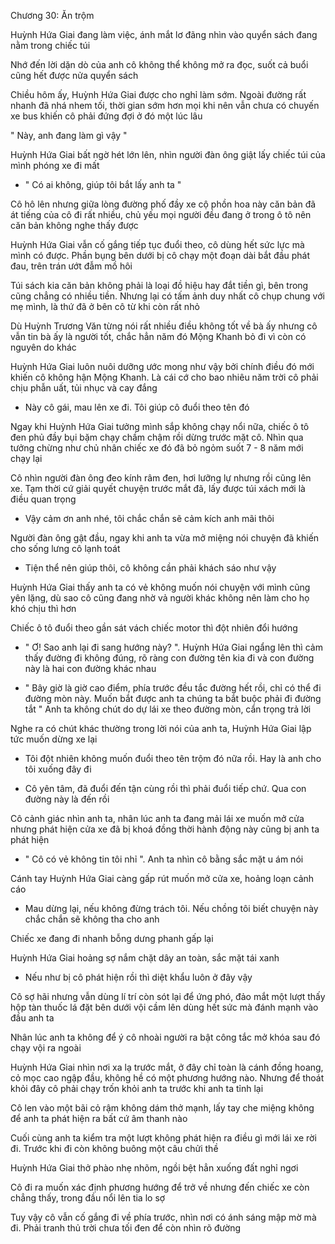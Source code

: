 




Chương 30: Ăn trộm

Huỳnh Hứa Giai đang làm việc, ánh mắt lơ đãng nhìn vào quyển sách đang nằm trong chiếc túi

Nhớ đến lời dặn dò của anh cô không thể không mở ra đọc, suốt cả buổi cũng hết được nửa quyển sách

Chiều hôm ấy, Huỳnh Hứa Giai được cho nghỉ làm sớm. Ngoài đường rất nhanh đã nhá nhem tối, thời gian sớm hơn mọi khi nên vẫn chưa có chuyến xe bus khiến cô phải đứng đợi ở đó một lúc lâu

" Này, anh đang làm gì vậy "

Huỳnh Hứa Giai bất ngờ hét lớn lên, nhìn người đàn ông giật lấy chiếc túi của mình phóng xe đi mất

- " Có ai không, giúp tôi bắt lấy anh ta "

Cô hô lên nhưng giữa lòng đường phố đầy xe cộ phồn hoa này căn bản đã át tiếng của cô đi rất nhiều, chủ yếu mọi người đều đang ở trong ô tô nên căn bản không nghe thấy được

Huỳnh Hứa Giai vẫn cố gắng tiếp tục đuổi theo, cô dùng hết sức lực mà mình có được. Phần bụng bên dưới bị cô chạy một đoạn dài bắt đầu phát đau, trên trán ướt đẫm mồ hôi


Túi sách kia căn bản không phải là loại đồ hiệu hay đắt tiền gì, bên trong cũng chẳng có nhiều tiền. Nhưng lại có tấm ảnh duy nhất cô chụp chung với mẹ mình, là thứ đã ở bên cô từ khi còn rất nhỏ

Dù Huỳnh Trương Văn từng nói rất nhiều điều không tốt về bà ấy nhưng cô vẫn tin bà ấy là người tốt, chắc hẳn năm đó Mộng Khanh bỏ đi vì còn có nguyên do khác

Huỳnh Hứa Giai luôn nuôi dưỡng ước mong như vậy bởi chính điều đó mới khiến cô không hận Mộng Khanh. Là cái cớ cho bao nhiêu năm trời cô phải chịu phẫn uất, tủi nhục và cay đắng

- Này cô gái, mau lên xe đi. Tôi giúp cô đuổi theo tên đó

Ngay khi Huỳnh Hứa Giai tưởng mình sắp không chạy nổi nữa, chiếc ô tô đen phủ đầy bụi bặm chạy chầm chậm rồi dừng trước mặt cô. Nhìn qua tưởng chừng như chủ nhân chiếc xe đó đã bỏ ngỏm suốt 7 - 8 năm mới chạy lại

Cô nhìn người đàn ông đeo kính râm đen, hơi lưỡng lự nhưng rồi cũng lên xe. Tạm thời cứ giải quyết chuyện trước mắt đã, lấy được túi xách mới là điều quan trọng

- Vậy cảm ơn anh nhé, tôi chắc chắn sẽ cảm kích anh mãi thôi

Người đàn ông gật đầu, ngay khi anh ta vừa mở miệng nói chuyện đã khiến cho sống lưng cô lạnh toát

- Tiện thể nên giúp thôi, cô không cần phải khách sáo như vậy

Huỳnh Hứa Giai thấy anh ta có vẻ không muốn nói chuyện với mình cũng yên lặng, dù sao cô cũng đang nhờ vả người khác không nên làm cho họ khó chịu thì hơn

Chiếc ô tô đuổi theo gần sát vách chiếc motor thì đột nhiên đổi hướng

- " Ơ! Sao anh lại đi sang hướng này? ". Huỳnh Hứa Giai ngẩng lên thì cảm thấy đường đi không đúng, rõ ràng con đường tên kia đi và con đường này là hai con đường khác nhau


- " Bây giờ là giờ cao điểm, phía trước đều tắc đường hết rồi, chỉ có thể đi đường mòn này. Muốn bắt được anh ta chúng ta bắt buộc phải đi đường tắt " Anh ta không chút do dự lái xe theo đường mòn, cẩn trọng trả lời

Nghe ra có chút khác thường trong lời nói của anh ta, Huỳnh Hứa Giai lập tức muốn dừng xe lại

- Tôi đột nhiên không muốn đuổi theo tên trộm đó nữa rồi. Hay là anh cho tôi xuống đây đi

- Cô yên tâm, đã đuổi đến tận cùng rồi thì phải đuổi tiếp chứ. Qua con đường này là đến rồi

Cô cảnh giác nhìn anh ta, nhân lúc anh ta đang mải lái xe muốn mở cửa nhưng phát hiện cửa xe đã bị khoá đồng thời hành động này cũng bị anh ta phát hiện

- " Cô có vẻ không tin tôi nhỉ ". Anh ta nhìn cô bằng sắc mặt u ám nói

Cánh tay Huỳnh Hứa Giai càng gấp rút muốn mở cửa xe, hoảng loạn cảnh cáo

- Mau dừng lại, nếu không đừng trách tôi. Nếu chồng tôi biết chuyện này chắc chắn sẽ không tha cho anh

Chiếc xe đang đi nhanh bỗng dưng phanh gấp lại

Huỳnh Hứa Giai hoảng sợ nắm chặt dây an toàn, sắc mặt tái xanh

- Nếu như bị cô phát hiện rồi thì diệt khẩu luôn ở đây vậy

Cô sợ hãi nhưng vẫn dùng lí trí còn sót lại để ứng phó, đảo mắt một lượt thấy hộp tàn thuốc lá đặt bên dưới vội cầm lên dùng hết sức mà đánh mạnh vào đầu anh ta

Nhân lúc anh ta không để ý cô nhoài người ra bật công tắc mở khóa sau đó chạy vội ra ngoài

Huỳnh Hứa Giai nhìn nơi xa lạ trước mắt, ở đây chỉ toàn là cánh đồng hoang, cỏ mọc cao ngập đầu, không hề có một phương hướng nào. Nhưng để thoát khỏi đây cô phải chạy trốn khỏi anh ta trước khi anh ta tỉnh lại

Cô len vào một bãi cỏ rậm không dám thở mạnh, lấy tay che miệng không để anh ta phát hiện ra bất cứ âm thanh nào

Cuối cùng anh ta kiểm tra một lượt không phát hiện ra điều gì mới lái xe rời đi. Trước khi đi còn không buông một câu chửi thề

Huỳnh Hứa Giai thở phào nhẹ nhõm, ngồi bệt hẳn xuống đất nghỉ ngơi

Cô đi ra muốn xác định phương hướng để trở về nhưng đến chiếc xe còn chẳng thấy, trong đầu nổi lên tia lo sợ

Tuy vậy cô vẫn cố gắng đi về phía trước, nhìn nơi có ánh sáng mập mờ mà đi. Phải tranh thủ trời chưa tối đen để còn nhìn rõ đường




